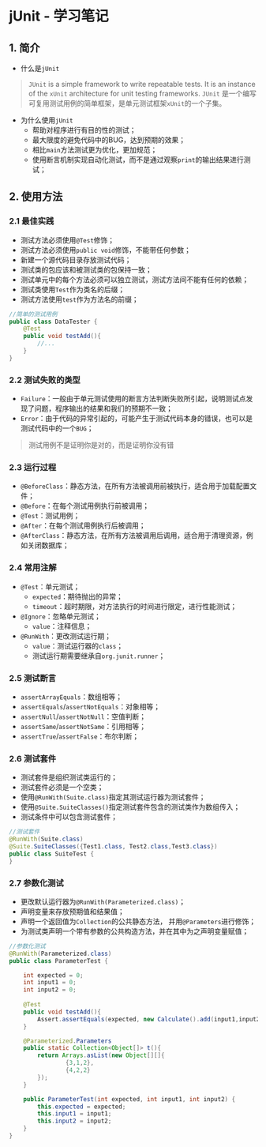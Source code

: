 # jUnit - 学习笔记

## 1. 简介
- 什么是`jUnit`
> `JUnit` is a simple framework to write repeatable tests. It is an instance of the `xUnit` architecture for unit testing frameworks.
> `JUnit` 是一个编写可复用测试用例的简单框架，是单元测试框架`xUnit`的一个子集。

- 为什么使用`jUnit`
	- 帮助对程序进行有目的性的测试；
	- 最大限度的避免代码中的BUG，达到预期的效果；
	- 相比`main`方法测试更为优化，更加规范；
	- 使用断言机制实现自动化测试，而不是通过观察`print`的输出结果进行测试；

## 2. 使用方法
### 2.1 最佳实践
- 测试方法必须使用`@Test`修饰；
- 测试方法必须使用`public void`修饰，不能带任何参数；
- 新建一个源代码目录存放测试代码；
- 测试类的包应该和被测试类的包保持一致；
- 测试单元中的每个方法必须可以独立测试，测试方法间不能有任何的依赖；
- 测试类使用`Test`作为类名的后缀；
- 测试方法使用`test`作为方法名的前缀；

``` java
//简单的测试用例
public class DataTester {
    @Test
    public void testAdd(){
		//...
    }
}
```

### 2.2 测试失败的类型
- `Failure`：一般由于单元测试使用的断言方法判断失败所引起，说明测试点发现了问题，程序输出的结果和我们的预期不一致；
- `Error`：由于代码的异常引起的，可能产生于测试代码本身的错误，也可以是测试代码中的一个`BUG`；

> 测试用例不是证明你是对的，而是证明你没有错

### 2.3 运行过程
- `@BeforeClass`：静态方法，在所有方法被调用前被执行，适合用于加载配置文件；
- `@Before`：在每个测试用例执行前被调用；
- `@Test`：测试用例；
- `@After`：在每个测试用例执行后被调用；
- `@AfterClass`：静态方法，在所有方法被调用后调用，适合用于清理资源，例如关闭数据库；

### 2.4 常用注解
- `@Test`：单元测试；
	- `expected`：期待抛出的异常；
	- `timeout`：超时期限，对方法执行的时间进行限定，进行性能测试；
- `@Ignore`：忽略单元测试；
	- `value`：注释信息；
- `@RunWith`：更改测试运行期；
	- `value`：测试运行器的`class`；
	- 测试运行期需要继承自`org.junit.runner`；

### 2.5 测试断言
- `assertArrayEquals`：数组相等；
- `assertEquals`/`assertNotEquals`：对象相等；
- `assertNull`/`assertNotNull`：空值判断；
- `assertSame`/`assertNotSame`：引用相等；
- `assertTrue`/`assertFalse`：布尔判断；

### 2.6 测试套件
- 测试套件是组织测试类运行的；
- 测试套件必须是一个空类；
- 使用`@RunWith(Suite.class)`指定其测试运行器为测试套件；
- 使用`@Suite.SuiteClasses()`指定测试套件包含的测试类作为数组传入；
- 测试条件中可以包含测试套件；
``` java
//测试套件
@RunWith(Suite.class)
@Suite.SuiteClasses({Test1.class, Test2.class,Test3.class})
public class SuiteTest {
}
```

### 2.7 参数化测试
- 更改默认运行器为`@RunWith(Parameterized.class)`；
- 声明变量来存放预期值和结果值；
- 声明一个返回值为`Collection`的公共静态方法， 并用`@Parameters`进行修饰；
- 为测试类声明一个带有参数的公共构造方法，并在其中为之声明变量赋值；

``` java
//参数化测试
@RunWith(Parameterized.class)
public class ParameterTest {

    int expected = 0;
    int input1 = 0;
    int input2 = 0;
    
    @Test
    public void testAdd(){
        Assert.assertEquals(expected, new Calculate().add(input1,input2));
    }

    @Parameterized.Parameters
    public static Collection<Object[]> t(){
        return Arrays.asList(new Object[][]{
                {3,1,2},
                {4,2,2}
        });
    }

    public ParameterTest(int expected, int input1, int input2) {
        this.expected = expected;
        this.input1 = input1;
        this.input2 = input2;
    }
}
```